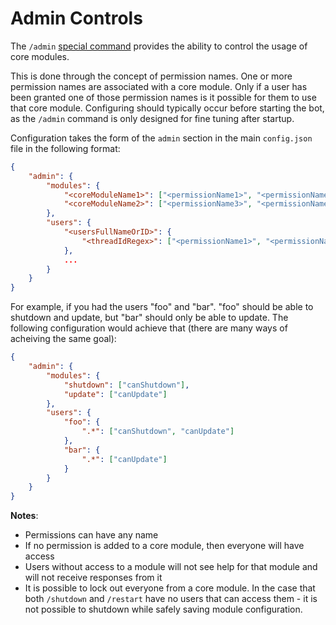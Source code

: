 # Admin Controls

The `/admin` [special command](SpecialCommands.md) provides the ability to control the usage of core modules.

This is done through the concept of permission names. One or more permission names are associated with a core module. Only if a user has been granted one of those permission names is it possible for them to use that core module. Configuring should typically occur before starting the bot, as the `/admin` command is only designed for fine tuning after startup.

Configuration takes the form of the `admin` section in the main `config.json` file in the following format:
```json
{
    "admin": {
        "modules": {
            "<coreModuleName1>": ["<permissionName1>", "<permissionName2>", ...],
			"<coreModuleName2>": ["<permissionName3>", "<permissionName1>", ...],
        },
        "users": {
            "<usersFullNameOrID>": {
                "<threadIdRegex>": ["<permissionName1>", "<permissionName2>"]
            },
			...
        }
    }
}
```

For example, if you had the users "foo" and "bar". "foo" should be able to shutdown and update, but "bar" should only be able to update. The following configuration would achieve that (there are many ways of acheiving the same goal):
```json
{
    "admin": {
        "modules": {
            "shutdown": ["canShutdown"],
			"update": ["canUpdate"]
        },
        "users": {
            "foo": {
                ".*": ["canShutdown", "canUpdate"]
            },
			"bar": {
                ".*": ["canUpdate"]
            }
        }
    }
}
```

**Notes**:
- Permissions can have any name
- If no permission is added to a core module, then everyone will have access
- Users without access to a module will not see help for that module and will not receive responses from it
- It is possible to lock out everyone from a core module. In the case that both `/shutdown` and `/restart` have no users that can access them - it is not possible to shutdown while safely saving module configuration.
